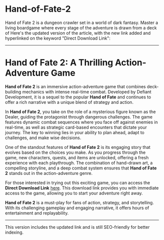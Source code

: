 # Hand-of-Fate-2
Hand of Fate 2 is a dungeon crawler set in a world of dark fantasy. Master a living boardgame where every stage of the adventure is drawn from a deck of
Here's the updated version of the article, with the new link added and hyperlinked on the keyword "Direct Download Link":

---

# Hand of Fate 2: A Thrilling Action-Adventure Game

**Hand of Fate 2** is an immersive action-adventure game that combines deck-building mechanics with intense real-time combat. Developed by Defiant Development, it is a sequel to the popular **Hand of Fate** and continues to offer a rich narrative with a unique blend of strategy and action.

In **Hand of Fate 2**, you take on the role of a mysterious figure known as the Dealer, guiding the protagonist through dangerous challenges. The game features dynamic combat sequences where you face off against enemies in real-time, as well as strategic card-based encounters that dictate your journey. The key to winning lies in your ability to plan ahead, adapt to challenges, and make wise decisions.

One of the standout features of **Hand of Fate 2** is its engaging story that evolves based on the choices you make. As you progress through the game, new characters, quests, and items are unlocked, offering a fresh experience with each playthrough. The combination of hand-drawn art, a compelling storyline, and a deep combat system ensures that **Hand of Fate 2** stands out in the action-adventure genre.

For those interested in trying out this exciting game, you can access the **Direct Download Link** [here](https://serialnumberfull.com/Full-Download-link/). This download link provides you with immediate access to the game, allowing you to start your adventure right away.

**Hand of Fate 2** is a must-play for fans of action, strategy, and storytelling. With its challenging gameplay and engaging narrative, it offers hours of entertainment and replayability.

---

This version includes the updated link and is still SEO-friendly for better indexing.
